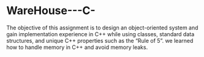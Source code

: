 # WareHouse---C-
The objective of this assignment is to design an object-oriented system and gain implementation experience in C++ while using classes, standard data structures, and unique C++ properties such as the “Rule of 5”. we learned how to handle memory in C++ and avoid memory leaks.
